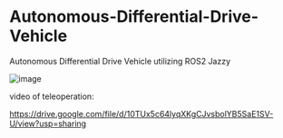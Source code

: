 # Autonomous-Differential-Drive-Vehicle
Autonomous Differential Drive Vehicle utilizing ROS2 Jazzy

![image](https://github.com/user-attachments/assets/3e5e1513-1fce-4b5a-b1f2-aa2f4fe9172b)


video of teleoperation:

https://drive.google.com/file/d/10TUx5c64lyqXKgCJvsbolYB5SaE1SV-U/view?usp=sharing
